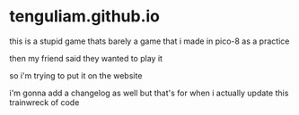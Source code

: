 # tenguliam.github.io
this is a stupid game thats barely a game that i made in pico-8 as a practice

then my friend said they wanted to play it

so i'm trying to put it on the website

i'm gonna add a changelog as well but that's for when i actually update this trainwreck of code
